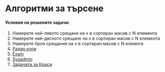 # Алгоритми за търсене

#### Условия на решените задачи:
1. Намерете най-лявото срещане на х в сортиран масив с N елемента
2. Намерете най-дясното срещане на х в сортиран масив с N елемента
3. Намерете броя срещания на х в сортиран масив с N елемнта
4. [Радио кули](https://www.hackerrank.com/challenges/hackerland-radio-transmitters/problem)
5. [Exam](https://action.informatika.bg/problems/117)
6. [Sysadmin](https://action.informatika.bg/problems/130)
7. [Задачата за Краси](https://judge.openfmi.net/practice/get_problem_description?contest_id=140&problem_id=424&fbclid=IwAR1QJWFRdMVLV8MI4omEFk_zMRAYn2q3LGtBVazFYhIEBRctblR5Lk0Q_3w)
